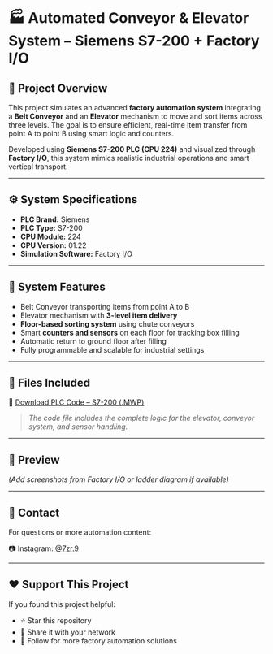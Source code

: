 # 🏭 Automated Conveyor & Elevator System – Siemens S7-200 + Factory I/O

## 🧾 Project Overview

This project simulates an advanced **factory automation system** integrating a **Belt Conveyor** and an **Elevator** mechanism to move and sort items across three levels. The goal is to ensure efficient, real-time item transfer from point A to point B using smart logic and counters.

Developed using **Siemens S7-200 PLC (CPU 224)** and visualized through **Factory I/O**, this system mimics realistic industrial operations and smart vertical transport.

---

## ⚙️ System Specifications

- **PLC Brand:** Siemens  
- **PLC Type:** S7-200  
- **CPU Module:** 224  
- **CPU Version:** 01.22  
- **Simulation Software:** Factory I/O  

---

## 🚀 System Features

- Belt Conveyor transporting items from point A to B  
- Elevator mechanism with **3-level item delivery**  
- **Floor-based sorting system** using chute conveyors  
- Smart **counters and sensors** on each floor for tracking box filling  
- Automatic return to ground floor after filling  
- Fully programmable and scalable for industrial settings

---

## 📂 Files Included

🔗 [Download PLC Code – S7-200 (.MWP)](https://drive.google.com/file/d/1veMbIGad-AxXT_aW0vI5x6OPz_DEkX8T/view?usp=drive_link)

> *The code file includes the complete logic for the elevator, conveyor system, and sensor handling.*

---

## 📸 Preview

*(Add screenshots from Factory I/O or ladder diagram if available)*

---

## 📱 Contact

For questions or more automation content:

📷 Instagram: [@7zr.9](https://www.instagram.com/7zr.9?igsh=NWc4eTY0amx6bXpn)

---

## ❤️ Support This Project

If you found this project helpful:
- ⭐ Star this repository
- 🔁 Share it with your network
- 🔔 Follow for more factory automation solutions
